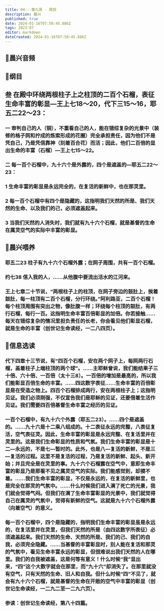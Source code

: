 ```yaml
---
title: 04---第九周 · 周四
description: 晨兴
published: true
date: 2024-01-16T07:50:45.886Z
tags: 2023-07
editor: markdown
dateCreated: 2024-01-16T07:50:45.886Z
---
```


## 🎵晨兴音频

## 📖纲目

## 叁 在殿中环绕两根柱子上之柱顶的二百个石榴，表征生命丰富的彰显—王上七18～20，代下三15～16，耶五二22～23：

### 一 审判自己的人（铜），不重看自己的人，能在错综复杂的光景中（装修的格子网和拧成的炼索形成的花圈）完全承担责任，因为他们不是凭自己，乃是凭信靠神（刻着百合花）而活；因此，他们二百倍的显出生命的丰富（石榴）—王上七15～22。

### 二 每一百个石榴中，九十六个是外露的，四个是遮盖的—耶五二22～23：

### 1 生命丰富的彰显是永远完全的，在复活的新鲜中，也在那灵里。

### 2 每一百个石榴中有四个是隐藏的，这指明我们天然的所是、我们天然的生命、以及我们的己，必须遮盖起来。

### 3 当我们天然的人消失时，我们就有九十六个石榴，就是基督的生命在属灵空气的实际中丰富的彰显。

## 📖晨兴喂养

### 耶五二23    柱子有九十六个石榴外露；在网子周围，共有一百个石榴。

### 约七38    信入我的人，……从他腹中要流出活水的江河来。

### 王上七章二十节说，“两根柱子上的柱顶，在网子旁边的鼓肚上，挨着鼓肚，每一柱顶有二百个石榴，分行环绕。”阿利路亚，二百个石榴！每个柱顶周围有突出之物，像肚腹一样；环绕每个柱顶的鼓肚，有两行石榴，每行一百。这指明生命丰富百倍彰显的加倍。你若接触……每天在错综复杂的情况里担负责任的长老，你会看见他们彰显石榴，就是生命的丰富（创世记生命读经，一二八四页）。

## 📖信息选读

### 代下四章十三节说，有“四百个石榴，安在两个网子上，每网两行石榴，盖着柱子上端柱顶的两个球”。……主耶稣曾说，我们能结果子三十倍、六十倍、一百倍（太十三8）。一百倍的增加是最高的，所以我们能彰显百倍生命的丰富。……四这数字表征……生命丰富的百倍彰显是在受造之物上。四百个石榴排成两行，安在两根柱子上；这指明见证。我们必须刚强，不仅宣告我们是耶稣的见证，还要借着生活作见证。我们需要四百倍基督生命丰富之经历的见证。

### 一百个石榴中，有九十六个外露（耶五二23）。……四个是遮盖的。……九十六是十二乘八组成的。十二表征永远的完整，八表征复活，空气表征灵。因此，生命丰富的彰显是永远完整、在复活里并在灵里的。这是我们生命彰显的性质和气氛。我们生命丰富的彰显是十二—永远的，不是七—暂时的。此外，也是八—复活的新鲜，不是三—复活的过程。这里不是复活的过程，乃是复活的新鲜、起头、新开始；并且完全是在灵里的事。九十六个石榴露在空气中，意即生命丰富的彰显乃是那看不见之属灵空气的实际。我们能感觉到，却摸不着。……我们生命丰富的彰显，不仅是永远的，在复活的新鲜里，也是完全在那灵的气氛中。……什么时候我们进入满了死亡的光景，我们就会觉得气闷。但我们在满了生命丰富彰显的光景中，我们就觉得自己在属灵的气氛中，觉得有新鲜的空气。这就是九十六个石榴外露（向着空气）的意义。

### 每一百个石榴中，四个是隐藏的，指明我们生命丰富的彰显虽是永远的，在复活里并在灵里，但我们天然的所是（由四这数字所表征）必须遮盖起来。我们天然的生命、天然的所是、我们的己、我们的自我，必须完全隐藏。……当基督的丰富彰显时，别人能在复活和那灵的气氛中，看见生命丰富永远的彰显，但很难说出我们天然的人在哪里。我们的自我被遮盖，这是何等有意义！什么时候“我”显出来，“四”这个大数字就会在那里，而“九十六”却消失了。在那里就没有空气，只有天然的生命、旧人和自我。但什么时候“四”不见了，就会有九十六个石榴，就是基督的生命在开敞的空气中丰富的彰显（创世记生命读经，一二九二至一二九六页）。

### 参读：创世记生命读经，第八十四篇。
<!-- Google tag (gtag.js) -->
<script async src="https://www.googletagmanager.com/gtag/js?id=G-1P8709Z16T"></script>
<script>
  window.dataLayer = window.dataLayer || [];
  function gtag(){dataLayer.push(arguments);}
  gtag('js', new Date());

  gtag('config', 'G-1P8709Z16T');
</script>